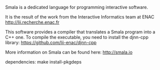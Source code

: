 Smala is a dedicated language for programming interactive software.

It is the result of the work from the Interactive Informatics team at ENAC http://lii.recherche.enac.fr 

This software provides a compiler that translates a Smala program into a C++ one. To compile the executable, you need to install the djnn-cpp library: https://github.com/lii-enac/djnn-cpp

More information on Smala can be found here: http://smala.io

dependencies:
		make install-pkgdeps
